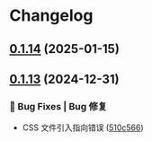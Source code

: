 # Changelog

## [0.1.14](https://github.com/ehehaye/vue3-amap/compare/v0.1.13...v0.1.14) (2025-01-15)

## [0.1.13](https://github.com/ehehaye/vue3-amap/compare/v0.1.12...v0.1.13) (2024-12-31)

### 🐛 Bug Fixes | Bug 修复

* CSS 文件引入指向错误 ([510c566](https://github.com/ehehaye/vue3-amap/commit/510c566739a53a99826801b62a9226dafda28f2c))
